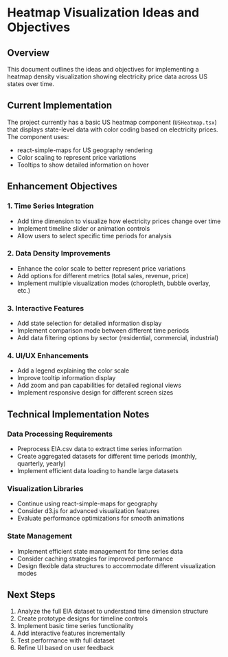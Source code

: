 # Heatmap Visualization Ideas and Objectives

## Overview
This document outlines the ideas and objectives for implementing a heatmap density visualization showing electricity price data across US states over time.

## Current Implementation
The project currently has a basic US heatmap component (`USHeatmap.tsx`) that displays state-level data with color coding based on electricity prices. The component uses:
- react-simple-maps for US geography rendering
- Color scaling to represent price variations
- Tooltips to show detailed information on hover

## Enhancement Objectives

### 1. Time Series Integration
- Add time dimension to visualize how electricity prices change over time
- Implement timeline slider or animation controls
- Allow users to select specific time periods for analysis

### 2. Data Density Improvements
- Enhance the color scale to better represent price variations
- Add options for different metrics (total sales, revenue, price)
- Implement multiple visualization modes (choropleth, bubble overlay, etc.)

### 3. Interactive Features
- Add state selection for detailed information display
- Implement comparison mode between different time periods
- Add data filtering options by sector (residential, commercial, industrial)

### 4. UI/UX Enhancements
- Add a legend explaining the color scale
- Improve tooltip information display
- Add zoom and pan capabilities for detailed regional views
- Implement responsive design for different screen sizes

## Technical Implementation Notes

### Data Processing Requirements
- Preprocess EIA.csv data to extract time series information
- Create aggregated datasets for different time periods (monthly, quarterly, yearly)
- Implement efficient data loading to handle large datasets

### Visualization Libraries
- Continue using react-simple-maps for geography
- Consider d3.js for advanced visualization features
- Evaluate performance optimizations for smooth animations

### State Management
- Implement efficient state management for time series data
- Consider caching strategies for improved performance
- Design flexible data structures to accommodate different visualization modes

## Next Steps
1. Analyze the full EIA dataset to understand time dimension structure
2. Create prototype designs for timeline controls
3. Implement basic time series functionality
4. Add interactive features incrementally
5. Test performance with full dataset
6. Refine UI based on user feedback